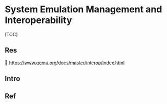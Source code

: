 # System Emulation Management and Interoperability

[TOC]



## Res
📂 https://www.qemu.org/docs/master/interop/index.html



## Intro


## Ref

